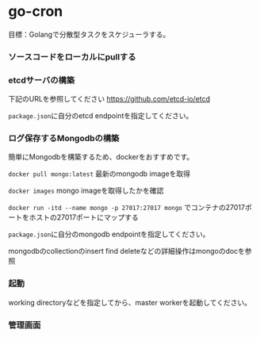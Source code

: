 # go-cron
目標：Golangで分散型タスクをスケジューラする。

### ソースコードをローカルにpullする

### etcdサーバの構築
下記のURLを参照してください
https://github.com/etcd-io/etcd

`package.json`に自分のetcd endpointを指定してください。

### ログ保存するMongodbの構築
簡単にMongodbを構築するため、dockerをおすすめです。

`docker pull mongo:latest` 最新のmongodb imageを取得

`docker images` mongo imageを取得したかを確認

`docker run -itd --name mongo -p 27017:27017 mongo` でコンテナの27017ポートをホストの27017ポートにマップする

`package.json`に自分のmongodb endpointを指定してください。
 
 mongodbのcollectionのinsert find deleteなどの詳細操作はmongoのdocを参照
 
### 起動
working directoryなどを指定してから、master workerを起動してください。

### 管理画面


 
 